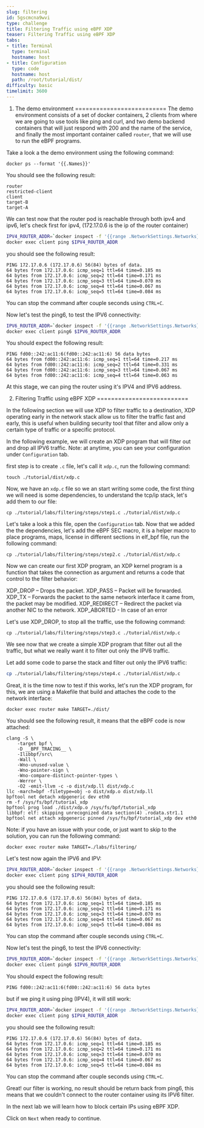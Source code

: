 ```yaml
---
slug: filtering
id: 5gscmcna9wvi
type: challenge
title: Filtering Traffic using eBPF XDP
teaser: Filtering Traffic using eBPF XDP
tabs:
- title: Terminal
  type: terminal
  hostname: host
- title: Configuration
  type: code
  hostname: host
  path: /root/tutorial/dist/
difficulty: basic
timelimit: 3600
---
```


1. The demo environment
==========================
The demo environment consists of a set of docker containers, 2 clients from where we are going to use tools like ping and curl, and two demo backend containers that will just respond with 200 and the name of the service, and finally the most important container called `router`, that we will use to run the eBPF programs.

Take a look a the demo environment using the following command:
```
docker ps --format '{{.Names}}'
```
You should see the following result:

```
router
restricted-client
client
target-B
target-A
```

We can test now that the router pod is reachable through both ipv4 and ipv6, let's check first for ipv4, (172.17.0.6 is the ip of the router container)

```bash
IPV4_ROUTER_ADDR=`docker inspect -f '{{range .NetworkSettings.Networks}}{{.IPAddress}}{{end}}' router`
docker exec client ping $IPV4_ROUTER_ADDR
```

you should see the following result:

```
PING 172.17.0.6 (172.17.0.6) 56(84) bytes of data.
64 bytes from 172.17.0.6: icmp_seq=1 ttl=64 time=0.185 ms
64 bytes from 172.17.0.6: icmp_seq=2 ttl=64 time=0.171 ms
64 bytes from 172.17.0.6: icmp_seq=3 ttl=64 time=0.070 ms
64 bytes from 172.17.0.6: icmp_seq=4 ttl=64 time=0.067 ms
64 bytes from 172.17.0.6: icmp_seq=5 ttl=64 time=0.084 ms
```

You can stop the command after couple seconds using `CTRL+C`.

Now let's test the ping6, to test the IPV6 connectivity:

```bash
IPV6_ROUTER_ADDR=`docker inspect -f '{{range .NetworkSettings.Networks}}{{.GlobalIPv6Address}}{{end}}' router`
docker exec client ping6 $IPV6_ROUTER_ADDR
```

You should expect the following result:

```
PING fd00::242:ac11:6(fd00::242:ac11:6) 56 data bytes
64 bytes from fd00::242:ac11:6: icmp_seq=1 ttl=64 time=0.217 ms
64 bytes from fd00::242:ac11:6: icmp_seq=2 ttl=64 time=0.331 ms
64 bytes from fd00::242:ac11:6: icmp_seq=3 ttl=64 time=0.067 ms
64 bytes from fd00::242:ac11:6: icmp_seq=4 ttl=64 time=0.063 ms

```

At this stage, we can ping the router using it's IPV4 and IPV6 address.


2. Filtering Traffic using eBPF XDP
==========================

In the following section we will use XDP to filter traffic to a destination, XDP operating early in the network stack allow us to filter the traffic fast and early, this is useful when building security tool that filter and allow only a certain type of traffic or a specific protocol.


In the following example, we will create an XDP program that will filter out and drop all IPV6 traffic.
Note: at anytime, you can see your configuration under `Configuration` tab.

first step is to create `.c` file, let's call it `xdp.c`, run the following command:

```
touch ./tutorial/dist/xdp.c
```
Now, we have an `xdp.c` file so we an start writing some code, the first thing we will need is some dependencies, to understand the tcp/ip stack, let's add them to our file:

```
cp ./tutorial/labs/filtering/steps/step1.c ./tutorial/dist/xdp.c
```

Let's take a look a this file, open the `Configuration` tab.
Now that we added the the dependencies, let's add the eBPF SEC macro, it is a helper macro to place programs, maps, license in different sections in elf_bpf file, run the following command:

```
cp ./tutorial/labs/filtering/steps/step2.c ./tutorial/dist/xdp.c
```

Now we can create our first XDP program, an XDP kernel program is a function that takes the connection as argument and returns a code that control to the filter behavior:

XDP_DROP – Drops the packet.
XDP_PASS – Packet will be forwarded.
XDP_TX – Forwards the packet to the same network interface it came from, the packet may be modified.
XDP_REDIRECT – Redirect the packet via another NIC to the network.
XDP_ABORTED - In case of an error

Let's use XDP_DROP, to stop all the traffic, use the following command:

```
cp ./tutorial/labs/filtering/steps/step3.c ./tutorial/dist/xdp.c
```

We see now that we create a simple XDP program that filter out all the traffic, but what we really want it to filter out only the IPV6 traffic.

Let add some code to parse the stack and filter out only the IPV6 traffic:

```bash
cp ./tutorial/labs/filtering/steps/step4.c ./tutorial/dist/xdp.c
```

Great, it is the time now to test if this works, let's run the XDP program, for this, we are using a Makefile that build and attaches the code to the network interface:

```
docker exec router make TARGET=./dist/
```

You should see the following result, it means that the eBPF code is now attached:
```
clang -S \
    -target bpf \
    -D __BPF_TRACING__ \
    -Ilibbpf/src\
    -Wall \
    -Wno-unused-value \
    -Wno-pointer-sign \
    -Wno-compare-distinct-pointer-types \
    -Werror \
    -O2 -emit-llvm -c -o dist/xdp.ll dist/xdp.c
llc -march=bpf -filetype=obj -o dist/xdp.o dist/xdp.ll
bpftool net detach xdpgeneric dev eth0
rm -f /sys/fs/bpf/tutorial_xdp
bpftool prog load ./dist/xdp.o /sys/fs/bpf/tutorial_xdp
libbpf: elf: skipping unrecognized data section(4) .rodata.str1.1
bpftool net attach xdpgeneric pinned /sys/fs/bpf/tutorial_xdp dev eth0
```

Note: if you have an issue with your code, or just want to skip to the solution, you can run the following command:
```
docker exec router make TARGET=./labs/filtering/
```

Let's test now again the IPV6 and IPV:

```bash
IPV4_ROUTER_ADDR=`docker inspect -f '{{range .NetworkSettings.Networks}}{{.IPAddress}}{{end}}' router`
docker exec client ping $IPV4_ROUTER_ADDR
```

you should see the following result:

```
PING 172.17.0.6 (172.17.0.6) 56(84) bytes of data.
64 bytes from 172.17.0.6: icmp_seq=1 ttl=64 time=0.185 ms
64 bytes from 172.17.0.6: icmp_seq=2 ttl=64 time=0.171 ms
64 bytes from 172.17.0.6: icmp_seq=3 ttl=64 time=0.070 ms
64 bytes from 172.17.0.6: icmp_seq=4 ttl=64 time=0.067 ms
64 bytes from 172.17.0.6: icmp_seq=5 ttl=64 time=0.084 ms
```

You can stop the command after couple seconds using `CTRL+C`.

Now let's test the ping6, to test the IPV6 connectivity:

```bash
IPV6_ROUTER_ADDR=`docker inspect -f '{{range .NetworkSettings.Networks}}{{.GlobalIPv6Address}}{{end}}' router`
docker exec client ping6 $IPV6_ROUTER_ADDR
```

You should expect the following result:

```
PING fd00::242:ac11:6(fd00::242:ac11:6) 56 data bytes

```

but if we ping it using ping (IPV4), it will still work:
```bash
IPV4_ROUTER_ADDR=`docker inspect -f '{{range .NetworkSettings.Networks}}{{.IPAddress}}{{end}}' router`
docker exec client ping $IPV4_ROUTER_ADDR
```

you should see the following result:

```
PING 172.17.0.6 (172.17.0.6) 56(84) bytes of data.
64 bytes from 172.17.0.6: icmp_seq=1 ttl=64 time=0.185 ms
64 bytes from 172.17.0.6: icmp_seq=2 ttl=64 time=0.171 ms
64 bytes from 172.17.0.6: icmp_seq=3 ttl=64 time=0.070 ms
64 bytes from 172.17.0.6: icmp_seq=4 ttl=64 time=0.067 ms
64 bytes from 172.17.0.6: icmp_seq=5 ttl=64 time=0.084 ms
```

You can stop the command after couple seconds using `CTRL+C`.

Great! our filter is working, no result should be return back from ping6, this means that we couldn't connect to the router container using its IPV6 filter.


In the next lab we will learn how to block certain IPs using eBPF XDP.

Click on `Next` when ready to continue.